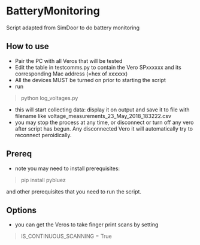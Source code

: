 # BatteryMonitoring
Script adapted from SimDoor to do battery monitoring


## How to use
- Pair the PC with all Veros that will be tested
- Edit the table in testcomms.py to contain the Vero SPxxxxxx and its corresponding Mac address (=hex of xxxxxx)
- All the devices MUST be turned on prior to starting the script
- run 
> python log_voltages.py
- this will start collecting data: display it on output and save it to file with filename like voltage_measurements_23_May_2018_183222.csv
- you may stop the process at any time, or disconnect or turn off any vero after script has begun. Any disconnected Vero it will automatically try to reconnect peroidically.

## Prereq
- note you may need to install prerequisites:
> pip install pybluez

and other prerequisites that you need to run the script.

## Options
- you can get the Veros to take finger print scans by setting
> IS_CONTINUOUS_SCANNING = True
